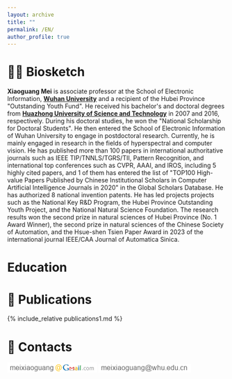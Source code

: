 ```yaml
---
layout: archive
title: ""
permalink: /EN/
author_profile: true
---
```

# 👨‍🎓 Biosketch

 <!--**Xiaoguang Mei** received the B.S. degree in communication engineering from the **[Huazhong University of Science and Technology](https://www.hust.edu.cn/)** (HUST), Wuhan, China, in 2007, the M.S. degree in communications and information systems from **[Central China Normal University](http://www.ccnu.edu.cn/)**, Wuhan, in 2011, and the Ph.D. degree in circuits and systems from the HUST, in 2016. From 2010 to 2012, he was a Software Engineer with the 722 Research Institute, China Shipbuilding Industry Corporation, Wuhan. From May 2016 to April 2019, he was a Post-Doctoral Fellow with the Electronic Information School, **[Wuhan University](https://www.whu.edu.cn/)** (WHU), Wuhan. From May 2019 to February 2020, he was an Assistant Professor with WHU. He is currently an Associate Professor with WHU. His research interests include hyperspectral image processing and computer vision.-->


 **Xiaoguang Mei** is associate professor at the School of Electronic Information, **[Wuhan University](https://www.whu.edu.cn/)** and a recipient of the Hubei Province "Outstanding Youth Fund". He received his bachelor's and doctoral degrees from **[Huazhong University of Science and Technology](https://www.hust.edu.cn/)**  in 2007 and 2016, respectively. During his doctoral studies, he won the "National Scholarship for Doctoral Students". He then entered the School of Electronic Information of Wuhan University to engage in postdoctoral research. Currently, he is mainly engaged in research in the fields of hyperspectral and computer vision. He has published more than 100 papers in international authoritative journals such as IEEE TIP/TNNLS/TGRS/TII, Pattern Recognition, and international top conferences such as CVPR, AAAI, and IROS, including 5 highly cited papers, and 1 of them has entered the list of "TOP100 High-value Papers Published by Chinese Institutional Scholars in Computer Artificial Intelligence Journals in 2020" in the Global Scholars Database. He has authorized 8 national invention patents. He has led projects projects such as the National Key R&D Program, the Hubei Province Outstanding Youth Project, and the National Natural Science Foundation. The research results won the second prize in natural sciences of Hubei Province (No. 1 Award Winner), the second prize in natural sciences of the Chinese Society of Automation, and the Hsue-shen Tsien Paper Award in 2023 of the international journal IEEE/CAA Journal of Automatica Sinica.


# Education


<!--# 🎉 Research Interests
* Hyperspectral imagery
* Computer Vison

# 🛠️ Academic Activities

* Guest Editor for Sensors, Special Issue "Research and Application of Robust Hyperspectral Image"
* Reviewer for IEEE TIP/GRSL/TCI/TSP/JSTARS/GRSL/ACCESS, Information Sciences, Infrared Physics & Technology, etc-->

# 📝 Publications
{% include_relative publications1.md %}


# 📧 Contacts
![照片](/images/gmail.png) 
![照片](/images/mailwhu.png)